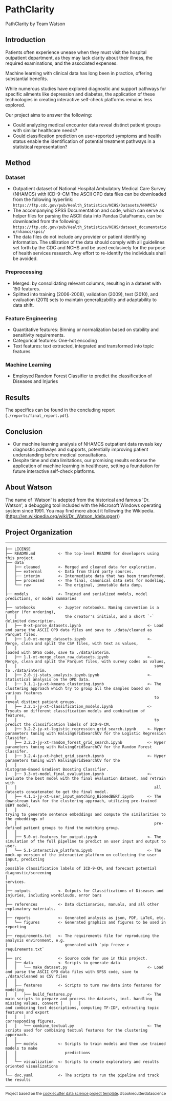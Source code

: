 PathClarity
==============================

PathClarity by Team Watson

## Introduction

Patients often experience unease when they must visit the hospital outpatient department, as they may lack clarity about their illness, the required examinations, and the associated expenses.

Machine learning with clinical data has long been in practice, offering substantial benefits.

While numerous studies have explored diagnostic and support pathways for specific ailments like depression and diabetes, the application of these technologies in creating interactive self-check platforms remains less explored.

Our project aims to answer the following:
- Could analyzing medical encounter data reveal distinct patient groups with similar healthcare needs?
- Could classification prediction on user-reported symptoms and health status enable the identification of potential treatment pathways in a statistical representation?

## Method

### Dataset
- Outpatient dataset of National Hospital Ambulatory Medical Care Survey (NHAMCS) with ICD-9-CM
The ASCII OPD data files can be downloaded from the following hyperlink:
`https://ftp.cdc.gov/pub/Health_Statistics/NCHS/Datasets/NHAMCS/`
- The accompanying SPSS Documentation and code, which can serve as helper files for parsing the ASCII data into Pandas DataFrames, can be downloaded from the following:
`https://ftp.cdc.gov/pub/Health_Statistics/NCHS/dataset_documentation/nhamcs/spss/`
- The data files do not include any provider or patient identifying information. The utilization of the data should comply with all guidelines set forth by the CDC and NCHS and be used exclusively for the purpose of health services research. Any effort to re-identify the individuals shall be avoided.

### Preprocessing
- Merged: by consolidating relevant columns, resulting in a dataset with 150 features.
- Splitted into training (2006-2008), validation (2009), test (2010), and evaluation (2011) sets to maintain generalizability and adaptability to data shift.

### Feature Engineering
- Quantitative features: Binning or normalization based on stability and sensitivity requirements.
- Categorical features: One-hot encoding
- Text features: text extracted, integrated and transformed into topic features

### Machine Learning
 - Employed Random Forest Classifier to predict the classification of Diseases and Injuries


## Results
The specifics can be found in the concluding report (`./reports/final_report.pdf`).


## Conclusion
- Our machine learning analysis of NHAMCS outpatient data reveals key diagnostic pathways and supports, potentially improving patient understanding before medical consultations. 
- Despite time and data limitations, our promising results endorse the application of machine learning in healthcare, setting a foundation for future interactive self-check platforms.


## About Watson

The name of 'Watson' is adepted from the historical and famous 'Dr. Watson', a debugging tool included with the Microsoft Windows operating system since 1991.
You may find more about it following the Wikipedia. (https://en.wikipedia.org/wiki/Dr._Watson_(debugger))

## Project Organization
------------

    ├── LICENSE
    ├── README.md          <- The top-level README for developers using this project.
    ├── data
    │   ├── cleaned        <- Merged and cleaned data for exploration.
    │   ├── external       <- Data from third party sources.
    │   ├── interim        <- Intermediate data that has been transformed.
    │   ├── processed      <- The final, canonical data sets for modeling.
    │   └── raw            <- The original, immutable data dump.
    │
    ├── models             <- Trained and serialized models, model predictions, or model summaries
    │
    ├── notebooks          <- Jupyter notebooks. Naming convention is a number (for ordering),
    │   │                     the creator's initials, and a short `-` delimited description.
    │   ├── 0-xt-parse_datasets.ipynb                             <- Load and parse the ASCII OPD data files and save to ./data/cleaned as Parquet files.
    │   ├── 1.0-xt-merge_datasets.ipynb                           <- Merge, clean and split the CSV files, with text as values, 
    │   │                                                            loaded with SPSS code, save to ./data/interim.
    │   ├── 1.1-xt-merge_clean_raw_datasets.ipynb                 <- Merge, clean and split the Parquet files, with survey codes as values,
    │   │                                                            save to ./data/interim.
    │   ├── 2.0-jj-stats_analysis.ipynb.ipynb                     <- Statistical analysis on the OPD data.
    │   ├── 3.1.1-jy-xt-kmeans_clustering.ipynb                   <- The clustering approach which try to group all the samples based on various features
    │   │                                                            to reveal distinct patient groups.
    │   ├── 3.2.1-jy-xt-classification_models.ipynb               <- Tryouts on different classification models and combination of features,
    │   │                                                            to predict the classification labels of ICD-9-CM.
    │   ├── 3.2.2-jy-xt-logistic_regression_grid_search.ipynb     <- Hyper parameters tuning with HalvingGridSearchCV for the Logistic Regression Classifer.
    │   ├── 3.2.3-jy-xt-random_forest_grid_search.ipynb           <- Hyper parameters tuning with HalvingGridSearchCV for the Random Forest Classifer.
    │   ├── 3.2.4-jy-xt-hgbct_grid_search.ipynb                   <- Hyper parameters tuning with HalvingGridSearchCV for the 
    │   │                                                            Histogram-Based Gradient Boosting Classifier.
    │   ├── 3.3-xt-model_final_evaluation.ipynb                   <- Evaluate the best model with the final evaluation dataset, and retrain with
    │   │                                                            all datasets concatenated to get the final model.
    │   ├── 4.1.1-jy-xt-user_input_matching_BiomedBERT.ipynb      <- The downstream task for the clustering approach, utilizing pre-trained BERT model,
    │   │                                                            trying to generate sentence embeddings and compute the similarities to the embeddings of
    │   │                                                            pre-defined patient groups to find the matching group.
    │   │                                                            
    │   ├── 5.0-xt-features_for_output.ipynb                      <- The simulation of the full pipeline to predict on user input and output to user.
    │   └── 5.1-interactive_platform.ipynb                        <- The mock-up version of the interactive platform on collecting the user input, predicting
    │                                                                possible classification labels of ICD-9-CM, and forecast potential diagnostic/screening
    │                                                                services.
    │
    ├── outputs            <- Outputs for Classifications of Diseases and Injuries, including wordclouds, error bars
    │
    ├── references         <- Data dictionaries, manuals, and all other explanatory materials.
    │
    ├── reports            <- Generated analysis as json, PDF, LaTeX, etc.
    │   └── figures        <- Generated graphics and figures to be used in reporting
    │
    ├── requirements.txt   <- The requirements file for reproducing the analysis environment, e.g.
    │                         generated with `pip freeze > requirements.txt`
    │
    ├── src                <- Source code for use in this project.
    │   ├── data           <- Scripts to generate data
    │   │   └── make_dataset.py                                   <- Load and parse the ASCII OPD data files with SPSS code, save to ./data/cleaned as CSV files
    │   │
    │   ├── features       <- Scripts to turn raw data into features for modeling
    │   │   ├── build_features.py                                 <- The main scripts to prepare and process the datasets, incl. handling missing values, convert │   │   │                                                        and combining text descriptions, computing TF-IDF, extracting topic features and export
    │   │   │                                                        corresponding figures.
    │   │   └── combine_textual.py                                <- The scripts used for combining textual features for the clustering apporoach.
    │   │
    │   ├── models         <- Scripts to train models and then use trained models to make
    │   │                     predictions
    │   │
    │   └── visualization  <- Scripts to create exploratory and results oriented visualizations
    │
    └── dvc.yaml           <- The scripts to run the pipeline and track the results


--------

<p><small>Project based on the <a target="_blank" href="https://drivendata.github.io/cookiecutter-data-science/">cookiecutter data science project template</a>. #cookiecutterdatascience</small></p>
